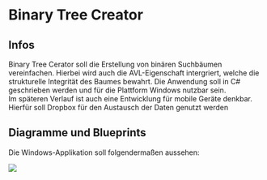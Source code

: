 <h1>Binary Tree Creator</h1>
<h2>Infos</h2>
<p>Binary Tree Cerator soll die Erstellung von binären Suchbäumen vereinfachen. Hierbei wird auch die AVL-Eigenschaft intergriert, welche die strukturelle Integrität des Baumes bewahrt. Die Anwendung soll in C# geschrieben werden und für die Plattform Windows nutzbar sein. <br>
Im späteren Verlauf ist auch eine Entwicklung für mobile Geräte denkbar. Hierfür soll Dropbox für den Austausch der Daten genutzt werden </p>
<h2>Diagramme und Blueprints</h2>
<p>Die Windows-Applikation soll folgendermaßen aussehen:</p>
<img src='BinaryTreeCreator/Diagrams and Design Blueprints/Design Blueprint.bmp' />
